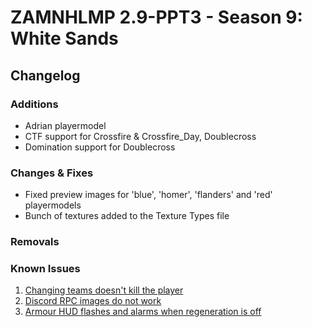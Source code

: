 # ZAMNHLMP 2.9-PPT3 - Season 9: White Sands
## Changelog

### Additions
- Adrian playermodel
- CTF support for Crossfire & Crossfire_Day, Doublecross
- Domination support for Doublecross

### Changes & Fixes
- Fixed preview images for 'blue', 'homer', 'flanders' and 'red' playermodels
- Bunch of textures added to the Texture Types file

### Removals


### Known Issues
1. [Changing teams doesn't kill the player](https://github.com/phoenixprojectsoftware/zamnhlmp/issues/79)
2. [Discord RPC images do not work](https://github.com/phoenixprojectsoftware/zamnhlmp/issues/77)
3. [Armour HUD flashes and alarms when regeneration is off](https://github.com/phoenixprojectsoftware/zamnhlmp/issues/72)